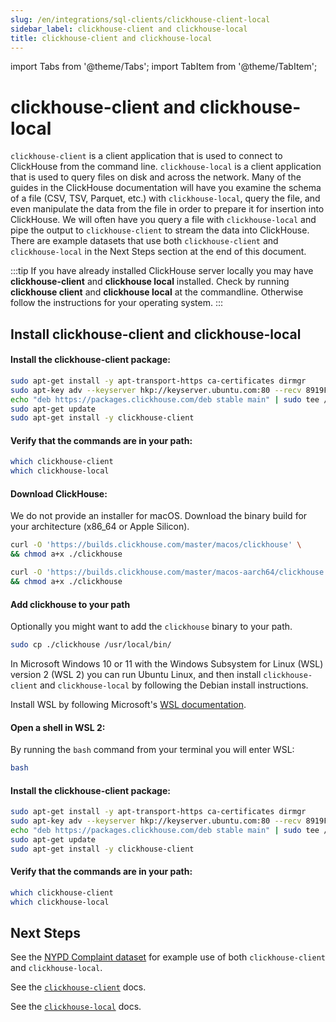 ```yaml
---
slug: /en/integrations/sql-clients/clickhouse-client-local
sidebar_label: clickhouse-client and clickhouse-local
title: clickhouse-client and clickhouse-local
---
```

import Tabs from '@theme/Tabs';
import TabItem from '@theme/TabItem';

# clickhouse-client and clickhouse-local

`clickhouse-client` is a client application that is used to connect to ClickHouse from the command line. `clickhouse-local` is a client application that is used to query files on disk and across the network.  Many of the guides in the ClickHouse documentation will have you examine the schema of a file (CSV, TSV, Parquet, etc.) with `clickhouse-local`, query the file, and even manipulate the data from the file in order to prepare it for insertion into ClickHouse.  We will often have you query a file with `clickhouse-local` and pipe the output to `clickhouse-client` to stream the data into ClickHouse.  There are example datasets that use both `clickhouse-client` and `clickhouse-local` in the Next Steps section at the end of this document.

:::tip
If you have already installed ClickHouse server locally you may have **clickhouse-client** and **clickhouse local** installed.  Check by running **clickhouse client** and **clickhouse local** at the commandline.  Otherwise follow the instructions for your operating system.
:::

## Install clickhouse-client and clickhouse-local

<Tabs groupId="os">
<TabItem value="linux" label="Linux" default>

#### Install the clickhouse-client package:

```bash
sudo apt-get install -y apt-transport-https ca-certificates dirmgr
sudo apt-key adv --keyserver hkp://keyserver.ubuntu.com:80 --recv 8919F6BD2B48D754
echo "deb https://packages.clickhouse.com/deb stable main" | sudo tee /etc/apt/sources.list.d/clickhouse.list
sudo apt-get update
sudo apt-get install -y clickhouse-client
```

#### Verify that the commands are in your path:

```bash
which clickhouse-client
which clickhouse-local
```

</TabItem>
<TabItem value="mac" label="macOS">

#### Download ClickHouse:

We do not provide an installer for macOS.  Download the binary build for your architecture (x86_64 or Apple Silicon).

```bash title="macOS x86_64"
curl -O 'https://builds.clickhouse.com/master/macos/clickhouse' \
&& chmod a+x ./clickhouse
```

```bash title="macOS Aarch64 (Apple Silicon)"
curl -O 'https://builds.clickhouse.com/master/macos-aarch64/clickhouse' \
&& chmod a+x ./clickhouse
```

#### Add clickhouse to your path

Optionally you might want to add the `clickhouse` binary to your path.

```bash
sudo cp ./clickhouse /usr/local/bin/
```

</TabItem>
<TabItem value="wsl" label="Microsoft Windows with WSL 2">

In Microsoft Windows 10 or 11 with the Windows Subsystem for Linux (WSL) version 2 (WSL 2) you can run Ubuntu Linux, and then install `clickhouse-client` and `clickhouse-local` by following the Debian install instructions.

Install WSL by following Microsoft's [WSL documentation](https://docs.microsoft.com/en-us/windows/wsl/install). 

#### Open a shell in WSL 2:

By running the `bash` command from your terminal you will enter WSL:

```bash
bash
```

#### Install the clickhouse-client package:

```bash
sudo apt-get install -y apt-transport-https ca-certificates dirmgr
sudo apt-key adv --keyserver hkp://keyserver.ubuntu.com:80 --recv 8919F6BD2B48D754
echo "deb https://packages.clickhouse.com/deb stable main" | sudo tee /etc/apt/sources.list.d/clickhouse.list
sudo apt-get update
sudo apt-get install -y clickhouse-client
```

#### Verify that the commands are in your path:

```bash
which clickhouse-client
which clickhouse-local
```

</TabItem>
</Tabs>

## Next Steps
See the [NYPD Complaint dataset](/docs/en/getting-started/example-datasets/nypd_complaint_data.md) for example use of both `clickhouse-client` and `clickhouse-local`.

See the [`clickhouse-client`](/docs/en/interfaces/cli.md) docs.

See the [`clickhouse-local`](/docs/en/operations/utilities/clickhouse-local.md) docs.
